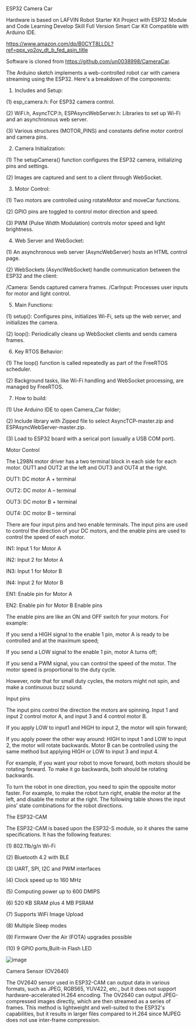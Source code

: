 
ESP32 Camera Car

Hardware is based on LAFVIN Robot Starter Kit Project with ESP32 Module and Code Learning Develop Skill Full Version Smart Car Kit Compatible with Arduino IDE.

https://www.amazon.com/dp/B0CYT8LLDL?ref=ppx_yo2ov_dt_b_fed_asin_title

Software is cloned from https://github.com/un0038998/CameraCar. 

The Arduino sketch implements a web-controlled robot car with camera streaming using the ESP32. Here's a breakdown of the components:

1. Includes and Setup:

(1) esp_camera.h: For ESP32 camera control.

(2) WiFi.h, AsyncTCP.h, ESPAsyncWebServer.h: Libraries to set up Wi-Fi and an asynchronous web server.

(3) Various structures (MOTOR_PINS) and constants define motor control and camera pins.

2. Camera Initialization:

(1) The setupCamera() function configures the ESP32 camera, initializing pins and settings.

(2) Images are captured and sent to a client through WebSocket.

3. Motor Control:

(1) Two motors are controlled using rotateMotor and moveCar functions.

(2) GPIO pins are toggled to control motor direction and speed.

(3) PWM (Pulse Width Modulation) controls motor speed and light brightness.

4. Web Server and WebSocket:

(1) An asynchronous web server (AsyncWebServer) hosts an HTML control page.

(2) WebSockets (AsyncWebSocket) handle communication between the ESP32 and the client:

  /Camera: Sends captured camera frames.
  /CarInput: Processes user inputs for motor and light control.

5. Main Functions:

(1) setup(): Configures pins, initializes Wi-Fi, sets up the web server, and initializes the camera.

(2) loop(): Periodically cleans up WebSocket clients and sends camera frames.

6. Key RTOS Behavior:

(1) The loop() function is called repeatedly as part of the FreeRTOS scheduler.

(2) Background tasks, like Wi-Fi handling and WebSocket processing, are managed by FreeRTOS.

7. How to build:
   
(1) Use Arduino IDE to open Camera_Car folder;

(2) Include library with Zipped file to select AsyncTCP-master.zip and ESPAsyncWebServer-master.zip.

(3) Load to ESP32 board with a serical port (usually a USB COM port).


Motor Control

The L298N motor driver has a two terminal block in each side for each motor. OUT1 and OUT2 at the left and OUT3 and OUT4 at the right.

OUT1: DC motor A + terminal

OUT2: DC motor A – terminal

OUT3: DC motor B + terminal

OUT4: DC motor B – terminal

There are four input pins and two enable terminals. The input pins are used to control the direction of your DC motors, and the enable pins are used to control the speed of each motor.

IN1: Input 1 for Motor A

IN2: Input 2 for Motor A

IN3: Input 1 for Motor B

IN4: Input 2 for Motor B

EN1: Enable pin for Motor A

EN2: Enable pin for Motor B
Enable pins

The enable pins are like an ON and OFF switch for your motors. For example:

If you send a HIGH signal to the enable 1 pin, motor A is ready to be controlled and at the maximum speed;

If you send a LOW signal to the enable 1 pin, motor A turns off;

If you send a PWM signal, you can control the speed of the motor. The motor speed is proportional to the duty cycle.

However, note that for small duty cycles, the motors might not spin, and make a continuous buzz sound.

Input pins

The input pins control the direction the motors are spinning. Input 1 and input 2 control motor A, and input 3 and 4 control motor B. 

If you apply LOW to input1 and HIGH to input 2, the motor will spin forward;

If you apply power the other way around: HIGH to input 1 and LOW to input 2, the motor will rotate backwards. Motor B can be controlled using the same method but applying HIGH or LOW to input 3 and input 4.

For example, if you want your robot to move forward, both motors should be rotating forward. To make it go backwards, both should be rotating backwards.

To turn the robot in one direction, you need to spin the opposite motor faster. For example, to make the robot turn right, enable the motor at the left, and disable the motor at the right. The following table shows the input pins’ state combinations for the robot directions.

The ESP32-CAM

The ESP32-CAM is based upon the ESP32-S module, so it shares the same specifications.	It has the following features:

(1) 802.11b/g/n Wi-Fi

(2) Bluetooth 4.2 with BLE

(3) UART, SPI, I2C and PWM interfaces

(4) Clock speed up to 160 MHz

(5) Computing power up to 600 DMIPS

(6) 520 KB SRAM plus 4 MB PSRAM

(7) Supports WiFi Image Upload

(8) Multiple Sleep modes

(9) Firmware Over the Air (FOTA) upgrades possible

(10) 9 GPIO ports,Built-in Flash LED

![image](https://github.com/user-attachments/assets/d1d00723-410b-4dbf-8f32-e6e927c25d77)

Camera Sensor (OV2640)

The OV2640 sensor used in ESP32-CAM can output data in various formats, such as JPEG, RGB565, YUV422, etc., but it does not support hardware-accelerated H.264 encoding. The OV2640 can output JPEG-compressed images directly, which are then streamed as a series of frames. This method is lightweight and well-suited to the ESP32's capabilities, but it results in larger files compared to H.264 since MJPEG does not use inter-frame compression.


